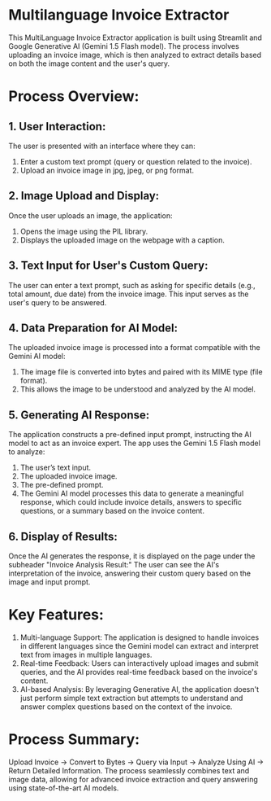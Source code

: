 # Multilanguage Invoice Extractor
This MultiLanguage Invoice Extractor application is built using Streamlit and Google Generative AI (Gemini 1.5 Flash model). The process involves uploading an invoice image, which is then analyzed to extract details based on both the image content and the user's query.

# Process Overview:
## 1. User Interaction:
The user is presented with an interface where they can:
  1. Enter a custom text prompt (query or question related to the invoice).
  2. Upload an invoice image in jpg, jpeg, or png format.

## 2. Image Upload and Display:
Once the user uploads an image, the application:
  1. Opens the image using the PIL library.
  2. Displays the uploaded image on the webpage with a caption.

## 3. Text Input for User's Custom Query:
The user can enter a text prompt, such as asking for specific details (e.g., total amount, due date) from the invoice image. This input serves as the user's query to be answered.

## 4. Data Preparation for AI Model:
The uploaded invoice image is processed into a format compatible with the Gemini AI model:
  1. The image file is converted into bytes and paired with its MIME type (file format).
  2. This allows the image to be understood and analyzed by the AI model.

## 5. Generating AI Response:
The application constructs a pre-defined input prompt, instructing the AI model to act as an invoice expert.
The app uses the Gemini 1.5 Flash model to analyze:
  1. The user’s text input.
  2. The uploaded invoice image.
  3. The pre-defined prompt.
  4. The Gemini AI model processes this data to generate a meaningful response, which could include invoice details, answers to specific questions, or a summary based on the invoice content.

## 6. Display of Results:
Once the AI generates the response, it is displayed on the page under the subheader "Invoice Analysis Result:" The user can see the AI's interpretation of the invoice, answering their custom query based on the image and input prompt.

# Key Features:
1. Multi-language Support: The application is designed to handle invoices in different languages since the Gemini model can extract and interpret text from images in multiple languages.
2. Real-time Feedback: Users can interactively upload images and submit queries, and the AI provides real-time feedback based on the invoice's content.
3. AI-based Analysis: By leveraging Generative AI, the application doesn't just perform simple text extraction but attempts to understand and answer complex questions based on the context of the invoice.

# Process Summary:
Upload Invoice → Convert to Bytes → Query via Input → Analyze Using AI → Return Detailed Information.
The process seamlessly combines text and image data, allowing for advanced invoice extraction and query answering using state-of-the-art AI models.

